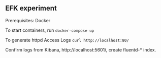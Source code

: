 ## EFK experiment

Prerequisites: Docker

To start containers, run `docker-compose up`

To generate httpd Access Logs `curl http://localhost:80/`

Confirm logs from Kibana, http://localhost:5601/, create fluentd-* index. 